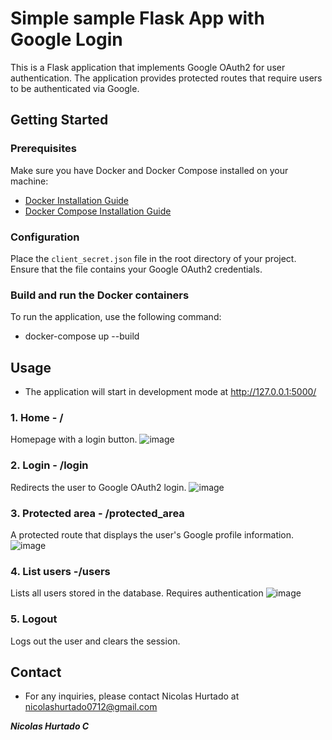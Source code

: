 # Simple sample Flask App with Google Login

This is a Flask application that implements Google OAuth2 for user authentication. The application provides protected routes that require users to be authenticated via Google.


## Getting Started

### Prerequisites

Make sure you have Docker and Docker Compose installed on your machine:

- [Docker Installation Guide](https://docs.docker.com/get-docker/)
- [Docker Compose Installation Guide](https://docs.docker.com/compose/install/)


### Configuration

Place the `client_secret.json` file in the root directory of your project. Ensure that the file contains your Google OAuth2 credentials.

### Build and run the Docker containers
To run the application, use the following command:
- docker-compose up --build


## Usage
- The application will start in development mode at http://127.0.0.1:5000/

### 1. **Home - /**
Homepage with a login button.
![image](https://github.com/user-attachments/assets/263a8156-f85d-4f12-bf68-83cf1263901b)



### 2. **Login - /login**
Redirects the user to Google OAuth2 login.
![image](https://github.com/user-attachments/assets/47992fdb-257b-4a21-bb3a-37537109657e)



### 3. **Protected area - /protected_area**
A protected route that displays the user's Google profile information.
![image](https://github.com/user-attachments/assets/6d7e1307-8fe9-41eb-8a89-b47d56223bec)


### 4. **List users -/users**
Lists all users stored in the database. Requires authentication
![image](https://github.com/user-attachments/assets/bd8f273d-68a1-425e-a221-21ea7264dd9c)



### 5. **Logout**
Logs out the user and clears the session.


## Contact
- For any inquiries, please contact Nicolas Hurtado at nicolashurtado0712@gmail.com

***Nicolas Hurtado C***
